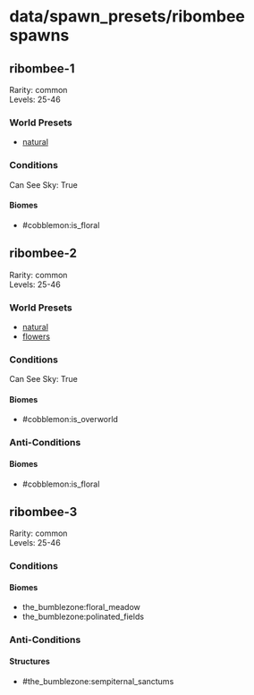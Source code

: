 # data/spawn_presets/ribombee spawns  
  
## ribombee-1  
Rarity: common  
Levels: 25-46  
  
### World Presets  
* [natural](data/spawn_data/natural.md)  
  
### Conditions  
Can See Sky: True  
  
#### Biomes  
  * #cobblemon:is_floral
  
  
## ribombee-2  
Rarity: common  
Levels: 25-46  
  
### World Presets  
* [natural](data/spawn_data/natural.md)  
* [flowers](data/spawn_data/flowers.md)  
  
### Conditions  
Can See Sky: True  
  
#### Biomes  
  * #cobblemon:is_overworld
  
  
### Anti-Conditions  
  
#### Biomes  
  * #cobblemon:is_floral
  
  
## ribombee-3  
Rarity: common  
Levels: 25-46  
  
### Conditions  
  
#### Biomes  
  * the_bumblezone:floral_meadow
  * the_bumblezone:polinated_fields
  
  
### Anti-Conditions  
  
#### Structures  
  * #the_bumblezone:sempiternal_sanctums
  
